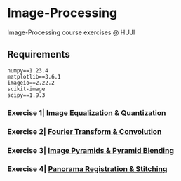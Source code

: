 # Image-Processing
Image-Processing course exercises @ HUJI

## Requirements
```
numpy==1.23.4
matplotlib==3.6.1
imageio==2.22.2
scikit-image
scipy==1.9.3
```


### Exercise 1| [Image Equalization & Quantization](https://github.com/idopinto/Image-Processing/tree/98c954f13d32afb305705849c4d0e9edfedc8cdd/Ex1-Image%20Equalization%20%26%20Quantization#readme)

### Exercise 2| [Fourier Transform & Convolution](https://github.com/idopinto/Image-Processing/tree/8483e07e4b68efbf92ecf85c356a8c0dd42669b3/Ex2-Fourier%20Transform%20%26%20Convolution#readme)

### Exercise 3| [Image Pyramids & Pyramid Blending](https://github.com/idopinto/Image-Processing/tree/8483e07e4b68efbf92ecf85c356a8c0dd42669b3/Ex3-Image%20Pyramids%20%26%20Pyramid%20Blending)

### Exercise 4| [Panorama Registration & Stitching](https://github.com/idopinto/Image-Processing/tree/main/Ex4-Panorama%20Registration%20%26%20Stitching)
